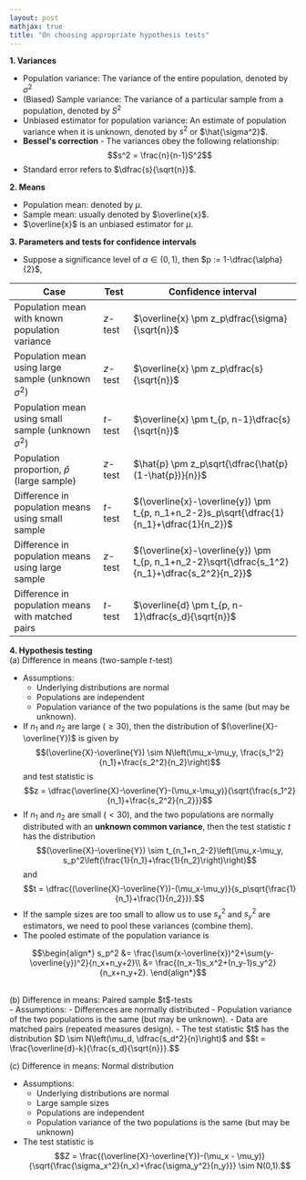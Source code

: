 ```yaml
---
layout: post
mathjax: true
title: "On choosing appropriate hypothesis tests"
---
```


**1. Variances**
- Population variance: The variance of the entire population, denoted by $\sigma^2$
- (Biased) Sample variance: The variance of a particular sample from a population, denoted by $S^2$
- Unbiased estimator for population variance: An estimate of population variance when it is unknown, denoted by $s^2$ or $\hat{\sigma^2}$.
- **Bessel's correction** - The variances obey the following relationship: $$s^2 = \frac{n}{n-1}S^2$$
- Standard error refers to $\dfrac{s}{\sqrt{n}}$.

**2. Means**
- Population mean: denoted by $\mu$.
- Sample mean: usually denoted by $\overline{x}$.
- $\overline{x}$ is an unbiased estimator for $\mu$.

**3. Parameters and tests for confidence intervals**
- Suppose a significance level of $\alpha \in (0,1)$, then $p := 1-\dfrac{\alpha}{2}$,

| Case | Test | Confidence interval |
| ---- | ---- | ---- |
| Population mean with known population variance | $z$-test | $\overline{x} \pm z_p\dfrac{\sigma}{\sqrt{n}}$ |
| Population mean using large sample (unknown $\sigma^2$) | $z$-test | $\overline{x} \pm z_p\dfrac{s}{\sqrt{n}}$ |
| Population mean using small sample (unknown $\sigma^2$) | $t$-test | $\overline{x} \pm t_{p, n-1}\dfrac{s}{\sqrt{n}}$ |
| Population proportion, $\hat{p}$ (large sample) | $z$-test | $\hat{p} \pm z_p\sqrt{\dfrac{\hat{p}(1-\hat{p})}{n}}$ |
| Difference in population means using small sample | $t$-test | $(\overline{x}-\overline{y}) \pm t_{p, n_1+n_2-2}s_p\sqrt{\dfrac{1}{n_1}+\dfrac{1}{n_2}}$ |
| Difference in population means using large sample | $z$-test | $(\overline{x}-\overline{y}) \pm t_{p, n_1+n_2-2}\sqrt{\dfrac{s_1^2}{n_1}+\dfrac{s_2^2}{n_2}}$ |
| Difference in population means with matched pairs | $t$-test | $\overline{d} \pm t_{p, n-1}\dfrac{s_d}{\sqrt{n}}$ |

**4. Hypothesis testing** <br>
(a) Difference in means (two-sample $t$-test) <br>
- Assumptions: 
	- Underlying distributions are normal
	- Populations are independent
	- Population variance of the two populations is the same (but may be unknown).
- If $n_1$ and $n_2$ are large ($\ge 30$), then the distribution of $(\overline{X}-\overline{Y})$ is given by $$(\overline{X}-\overline{Y}) \sim N\left(\mu_x-\mu_y, \frac{s_1^2}{n_1}+\frac{s_2^2}{n_2}\right)$$ and test statistic is $$z = \dfrac{\overline{X}-\overline{Y}-(\mu_x-\mu_y)}{\sqrt{\frac{s_1^2}{n_1}+\frac{s_2^2}{n_2}}}$$
- If $n_1$ and $n_2$ are small ($<30$), and the two populations are normally distributed with an **unknown common variance**, then the test statistic $t$ has the distribution $$(\overline{X}-\overline{Y}) \sim t_{n_1+n_2-2}\left(\mu_x-\mu_y, s_p^2\left(\frac{1}{n_1}+\frac{1}{n_2}\right)\right)$$ and $$t = \dfrac{(\overline{X}-\overline{Y})-(\mu_x-\mu_y)}{s_p\sqrt{\frac{1}{n_1}+\frac{1}{n_2}}}.$$
- If the sample sizes are too small to allow us to use $s_x^2$ and $s_y^2$ are estimators, we need to pool these variances (combine them).
- The pooled estimate of the population variance is <br>

$$\begin{align*}
s_p^2 &= \frac{\sum(x-\overline{x})^2+\sum(y-\overline{y})^2}{n_x+n_y+2}\\ 
&= \frac{(n_x-1)s_x^2+(n_y-1)s_y^2}{n_x+n_y+2}.
\end{align*}$$

<br>
(b) Difference in means: Paired sample $t$-tests <br>
- Assumptions:
	- Differences are normally distributed
	- Population variance of the two populations is the same (but may be unknown).
	- Data are matched pairs (repeated measures design).
- The test statistic $t$ has the distribution  $D \sim N\left(\mu_d, \dfrac{s_d^2}{n}\right)$ and $$t = \frac{\overline{d}-k}{\frac{s_d}{\sqrt{n}}}.$$

(c) Difference in means: Normal distribution <br>
- Assumptions:
	- Underlying distributions are normal
	- Large sample sizes
	- Populations are independent
	- Population variance of the two populations is the same (but may be unknown)
- The test statistic is $$Z = \frac{(\overline{X}-\overline{Y})-(\mu_x - \mu_y)}{\sqrt{\frac{\sigma_x^2}{n_x}+\frac{\sigma_y^2}{n_y}}} \sim N(0,1).$$

